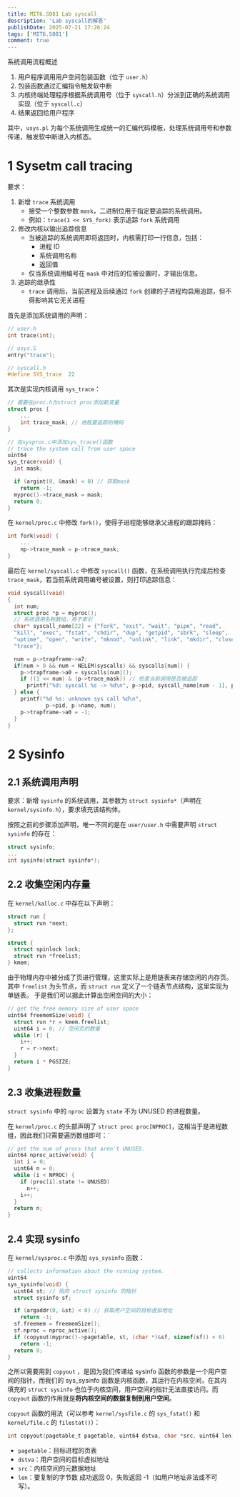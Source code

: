 ```yaml
---
title: MIT6.S081 Lab syscall
description: 'Lab syscall的解答'
publishDate: 2025-07-21 17:26:24
tags: ['MIT6.S081']
comment: true
---
```




系统调用流程概述

1. 用户程序调用用户空间包装函数（位于 `user.h`）
2. 包装函数通过汇编指令触发软中断
3. 内核终端处理程序根据系统调用号（位于 `syscall.h`）分派到正确的系统调用实现（位于 `syscall.c`）
4. 结果返回给用户程序

其中，`usys.pl` 为每个系统调用生成统一的汇编代码模板，处理系统调用号和参数传递，触发软中断进入内核态。

# 1 Sysetm call tracing

要求：
1. 新增 `trace` 系统调用
	- 接受一个整数参数 `mask`，二进制位用于指定要追踪的系统调用。
	- 例如：`trace(1 << SYS_fork)` 表示追踪 `fork` 系统调用
2. 修改内核以输出追踪信息
	- 当被追踪的系统调用即将返回时，内核需打印一行信息，包括：
		- 进程 ID
		- 系统调用名称
		- 返回值
	- 仅当系统调用编号在 `mask` 中对应的位被设置时，才输出信息。
3. 追踪的继承性
	- `trace` 调用后，当前进程及后续通过 `fork` 创建的子进程均启用追踪，但不得影响其它无关进程

首先是添加系统调用的声明：
```C
// user.h
int trace(int);

// usys.S
entry("trace");

// syscall.h
#define SYS_trace  22
```

其次是实现内核调用 `sys_trace`：
```C
// 需要在proc.h为struct proc添加新变量
struct proc {
	...
	int trace_mask; // 进程要追踪的掩码
}

// 在sysproc.c中添加sys_trace()函数
// trace the system call from user space
uint64
sys_trace(void) {
  int mask;

  if (argint(0, &mask) < 0) // 获取mask
    return -1;
  myproc()->trace_mask = mask;
  return 0;
}
```

在 `kernel/proc.c` 中修改 `fork()`，使得子进程能够继承父进程的跟踪掩码：
```C
int fork(void) {
	...
	np->trace_mask = p->trace_mask;
}
```

最后在 `kernel/syscall.c` 中修改 `syscall()` 函数，在系统调用执行完成后检查 `trace_mask`，若当前系统调用编号被设置，则打印追踪信息：
```C
void syscall(void)
{
  int num;
  struct proc *p = myproc();
  // 系统调用名称数组，用于索引
  char* syscall_name[22] = {"fork", "exit", "wait", "pipe", "read", 
  "kill", "exec", "fstat", "chdir", "dup", "getpid", "sbrk", "sleep", 
  "uptime", "open", "write", "mknod", "unlink", "link", "mkdir", "close", 
  "trace"};

  num = p->trapframe->a7;
  if(num > 0 && num < NELEM(syscalls) && syscalls[num]) {
    p->trapframe->a0 = syscalls[num]();
    if ((1 << num) & (p->trace_mask)) // 检查当前调用是否被追踪
      printf("%d: syscall %s -> %d\n", p->pid, syscall_name[num - 1], p->trapframe->a0);
  } else {
    printf("%d %s: unknown sys call %d\n",
            p->pid, p->name, num);
    p->trapframe->a0 = -1;
  }
}
```


# 2 Sysinfo

## 2.1 系统调用声明

要求：新增 `sysinfo` 的系统调用，其参数为 `struct sysinfo*`（声明在 `kernel/sysinfo.h`），要求填充该结构体。

按照之前的步骤添加声明，唯一不同的是在 `user/user.h` 中需要声明 `struct sysinfo` 的存在：
```C
struct sysinfo;
...
int sysinfo(struct sysinfo*);
```

## 2.2 收集空闲内存量

在 `kernel/kalloc.c` 中存在以下声明：
```C
struct run {
  struct run *next;
};

struct {
  struct spinlock lock;
  struct run *freelist;
} kmem;
```
由于物理内存中被分成了页进行管理，这里实际上是用链表来存储空闲的内存页。其中 `freelist` 为头节点，而 `struct run` 定义了一个链表节点结构，这里实现为单链表。
于是我们可以据此计算出空闲空间的大小：
```C
// get the free memory size of user space
uint64 freememSize(void) {
  struct run *r = kmem.freelist;
  uint64 i = 0; // 空闲页的数量
  while (r) {
    i++;
    r = r->next;
  }
  return i * PGSIZE;
}
```

## 2.3 收集进程数量
`struct sysinfo` 中的 `nproc` 设置为 `state` 不为 UNUSED 的进程数量。

在 `kernel/proc.c` 的头部声明了 `struct proc proc[NPROC]`，这相当于是进程数组，因此我们只需要遍历数组即可：`
```C
// get the num of procs that aren't UNUSED.
uint64 nproc_active(void) {
  int i = 0;
  uint64 n = 0;
  while (i < NPROC) {
    if (proc[i].state != UNUSED) 
      n++;
    i++;
  }
  return n;
}
```

## 2.4 实现 sysinfo

在 `kernel/sysproc.c` 中添加 `sys_sysinfo` 函数：
```C
// collects information about the running system.
uint64
sys_sysinfo(void) {
  uint64 st; // 指向 struct sysinfo 的指针
  struct sysinfo sf;

  if (argaddr(0, &st) < 0) // 获取用户空间的目标虚拟地址
    return -1;
  sf.freemem = freememSize();
  sf.nproc = nproc_active();
  if (copyout(myproc()->pagetable, st, (char *)&sf, sizeof(sf)) < 0)
    return -1;
  return 0;
}
```

之所以需要用到 `copyout` ，是因为我们传递给 sysinfo 函数的参数是一个用户空间的指针，而我们的 sys_sysinfo 函数是内核函数，其运行在内核空间，在其内填充的 `struct sysinfo` 也位于内核空间，用户空间的指针无法直接访问。而 `copyout` 函数的作用就是**将内核空间的数据复制到用户空间**。

`copyout` 函数的用法（可以参考 `kernel/sysfile.c` 的 `sys_fstat()` 和 `kernel/file.c` 的 `filestat()`）：
```C
int copyout(pagetable_t pagetable, uint64 dstva, char *src, uint64 len);
```
- `pagetable`：目标进程的页表
- `dstva`：用户空间的目标虚拟地址
- `src`：内核空间的元数据地址
- `len`：要复制的字节数
成功返回 0，失败返回 -1（如用户地址非法或不可写）。